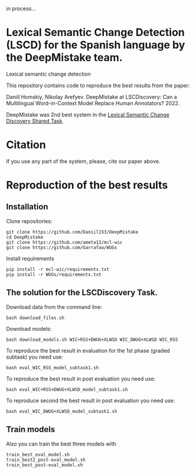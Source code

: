 in process...

# Lexical Semantic Change Detection (LSCD) for the Spanish language by the DeepMistake team.
Lexical semantic change detection

This repository contains code to reproduce the best results from the paper:

Daniil Homskiy, Nikolay Arefyev. DeepMistake at LSCDiscovery: Can a Multilingual Word-in-Context Model Replace Human Annotators? 2022.

DeepMistake was 2nd best system in the [Lexical Semantic Change Discovery Shared Task](https://codalab.lisn.upsaclay.fr/competitions/2243#participate).

# Citation
If you use any part of the system, please, cite our paper above.

# Reproduction of the best results

## Installation
Clone repositories:
```shell script
git clone https://github.com/Daniil153/DeepMistake
cd DeepMistake
git clone https://github.com/ameta13/mcl-wic
git clone https://github.com/Garrafao/WUGs
```
Install requirements 
```shell script
pip install -r mcl-wic/requirements.txt
pip install -r WUGs/requirements.txt
 ```
## The solution for the LSCDiscovery Task.
Download data from the command line:
```shell script
bash download_files.sh
```
Download models: 
```shell script
bash download_models.sh WIC+RSS+DWUG+XLWSD WIC_DWUG+XLWSD WIC_RSS
```
To reproduce the best result in evaluation for the 1st phase (graded subtask) you need use:
```shell script
bash eval_WIC_RSS_model_subtask1.sh
```
To reproduce the best result in post evaluation you need use:
```shell script
bash eval_WIC+RSS+DWUG+XLWSD_model_subtask1.sh
```
To reproduce second the best result in post evaluation you need use:
```shell script
bash eval_WIC_DWUG+XLWSD_model_subtask1.sh
```



## Train models
Also you can train the best three models with 
```shell script
train_best_eval_model.sh
train_best2_post-eval_model.sh
train_best_post-eval_model.sh
```
